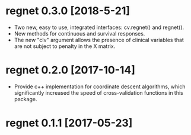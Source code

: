# regnet 0.3.0 [2018-5-21]

* Two new, easy to use, integrated interfaces: cv.regnet() and regnet().
* New methods for continuous and survival responses.
* The new "clv" argument allows the presence of clinical variables that are not subject to penalty in the X matrix.

# regnet 0.2.0 [2017-10-14]

* Provide c++ implementation for coordinate descent algorithms, which significantly increased the speed of cross-validation functions in this package.

# regnet 0.1.1 [2017-05-23]






